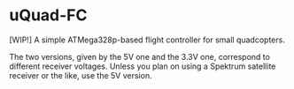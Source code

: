 # uQuad-FC

[WIP!] A simple ATMega328p-based flight controller for small quadcopters.

The two versions, given by the 5V one and the 3.3V one, correspond to different receiver voltages. Unless you plan on using a Spektrum satellite receiver or the like, use the 5V version.
